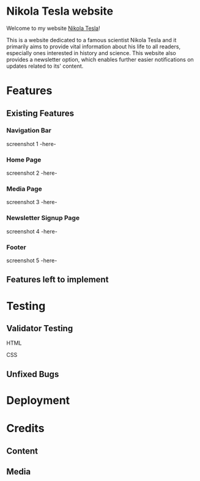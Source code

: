 # Nikola Tesla website

Welcome to my website [Nikola Tesla](https://jurica29.github.io/Nikola-Tesla/)!

This is a website dedicated to a famous scientist Nikola Tesla and it primarily aims to provide vital information about his life to all readers, especially ones interested in history and science. This website also provides a newsletter option, which enables further easier notifications on updates related to its' content.

# Features

## Existing Features

### Navigation Bar
screenshot 1 -here-
### Home Page
screenshot 2 -here-
### Media Page
screenshot 3 -here-
### Newsletter Signup Page
screenshot 4 -here-
### Footer
screenshot 5 -here-

## Features left to implement

# Testing

## Validator Testing

HTML

CSS

## Unfixed Bugs

# Deployment

# Credits

## Content

## Media






